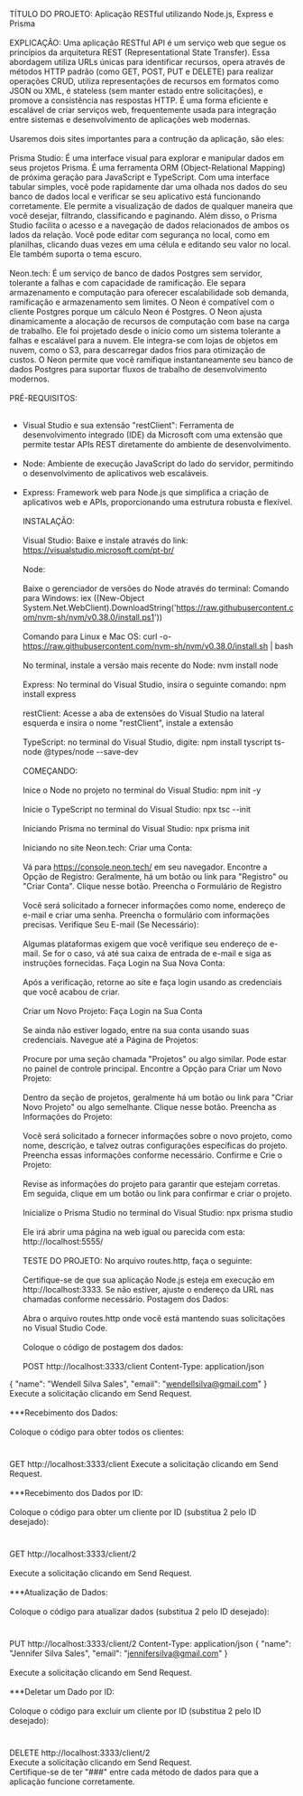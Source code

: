 TÍTULO DO PROJETO:
Aplicação RESTful utilizando Node.js, Express e Prisma
<br><br>
EXPLICAÇÃO:
Uma aplicação RESTful API é um serviço web que segue os princípios da arquitetura REST (Representational State Transfer). Essa abordagem utiliza URLs únicas para identificar recursos, opera através de métodos HTTP padrão (como GET, POST, PUT e DELETE) para realizar operações CRUD, utiliza representações de recursos em formatos como JSON ou XML, é stateless (sem manter estado entre solicitações), e promove a consistência nas respostas HTTP. É uma forma eficiente e escalável de criar serviços web, frequentemente usada para integração entre sistemas e desenvolvimento de aplicações web modernas.
<br><br>
Usaremos dois sites importantes para a contrução da aplicação, são eles:
<br><br>
Prisma Studio:
É uma interface visual para explorar e manipular dados em seus projetos Prisma. É uma ferramenta ORM (Object-Relational Mapping) de próxima geração para JavaScript e TypeScript. Com uma interface tabular simples, você pode rapidamente dar uma olhada nos dados do seu banco de dados local e verificar se seu aplicativo está funcionando corretamente. Ele permite a visualização de dados de qualquer maneira que você desejar, filtrando, classificando e paginando. Além disso, o Prisma Studio facilita o acesso e a navegação de dados relacionados de ambos os lados da relação. Você pode editar com segurança no local, como em planilhas, clicando duas vezes em uma célula e editando seu valor no local. Ele também suporta o tema escuro.
<br><br>
Neon.tech:
É um serviço de banco de dados Postgres sem servidor, tolerante a falhas e com capacidade de ramificação. Ele separa armazenamento e computação para oferecer escalabilidade sob demanda, ramificação e armazenamento sem limites. O Neon é compatível com o cliente Postgres porque um cálculo Neon é Postgres. O Neon ajusta dinamicamente a alocação de recursos de computação com base na carga de trabalho. Ele foi projetado desde o início como um sistema tolerante a falhas e escalável para a nuvem. Ele integra-se com lojas de objetos em nuvem, como o S3, para descarregar dados frios para otimização de custos. O Neon permite que você ramifique instantaneamente seu banco de dados Postgres para suportar fluxos de trabalho de desenvolvimento modernos.
<br><br>
PRÉ-REQUISITOS:
<br><br>
- Visual Studio e sua extensão "restClient":
Ferramenta de desenvolvimento integrado (IDE) da Microsoft com uma extensão que permite testar APIs REST diretamente do ambiente de desenvolvimento.
<br><br>
- Node: 
Ambiente de execução JavaScript do lado do servidor, permitindo o desenvolvimento de aplicativos web escaláveis.
<br><br>
- Express:
Framework web para Node.js que simplifica a criação de aplicativos web e APIs, proporcionando uma estrutura robusta e flexível.
<br><br>
INSTALAÇÃO:
<br><br>
Visual Studio:
Baixe e instale através do link:
https://visualstudio.microsoft.com/pt-br/
<br><br>
Node:
<br><br>
Baixe o gerenciador de versões do Node através do terminal:
Comando para Windows:
iex ((New-Object System.Net.WebClient).DownloadString('https://raw.githubusercontent.com/nvm-sh/nvm/v0.38.0/install.ps1'))
<br><br>
Comando para Linux e Mac OS:
curl -o- https://raw.githubusercontent.com/nvm-sh/nvm/v0.38.0/install.sh | bash
<br><br>
No terminal, instale a versão mais recente do Node:
nvm install node
<br><br>
Express:
No terminal do Visual Studio, insira o seguinte comando:
npm install express
<br><br>
restClient:
Acesse a aba de extensões do Visual Studio na lateral esquerda e insira o nome "restClient", instale a extensão
<br><br>
TypeScript:
no terminal do Visual Studio, digite:
npm install tyscript ts-node @types/node --save-dev
<br><br>
COMEÇANDO:
<br><br>
Inice o Node no projeto no terminal do Visual Studio:
npm init -y
<br><br>
Inicie o TypeScript no terminal do Visual Studio:
npx tsc --init
<br><br>
Iniciando Prisma no terminal do Visual Studio:
npx prisma init
<br><br>
Iniciando no site Neon.tech:
Criar uma Conta:
<br><br>
Vá para https://console.neon.tech/ em seu navegador.
Encontre a Opção de Registro:
Geralmente, há um botão ou link para "Registro" ou "Criar Conta". Clique nesse botão.
Preencha o Formulário de Registro
<br><br>
Você será solicitado a fornecer informações como nome, endereço de e-mail e criar uma senha. Preencha o formulário com informações precisas.
Verifique Seu E-mail (Se Necessário):
<br><br>
Algumas plataformas exigem que você verifique seu endereço de e-mail. Se for o caso, vá até sua caixa de entrada de e-mail e siga as instruções fornecidas.
Faça Login na Sua Nova Conta:
<br><br>
Após a verificação, retorne ao site e faça login usando as credenciais que você acabou de criar.
<br><br>
Criar um Novo Projeto:
Faça Login na Sua Conta
<br><br>
Se ainda não estiver logado, entre na sua conta usando suas credenciais.
Navegue até a Página de Projetos:
<br><br>
Procure por uma seção chamada "Projetos" ou algo similar. Pode estar no painel de controle principal.
Encontre a Opção para Criar um Novo Projeto:
<br><br>
Dentro da seção de projetos, geralmente há um botão ou link para "Criar Novo Projeto" ou algo semelhante. Clique nesse botão.
Preencha as Informações do Projeto:
<br><br>
Você será solicitado a fornecer informações sobre o novo projeto, como nome, descrição, e talvez outras configurações específicas do projeto. Preencha essas informações conforme necessário.
Confirme e Crie o Projeto:
<br><br>
Revise as informações do projeto para garantir que estejam corretas. Em seguida, clique em um botão ou link para confirmar e criar o projeto.
<br><br>
Inicialize o Prisma Studio no terminal do Visual Studio:
npx prisma studio
<br><br>
Ele irá abrir uma página na web igual ou parecida com esta:
http://localhost:5555/
<br><br>
TESTE DO PROJETO:
No arquivo routes.http, faça o seguinte:
<br><br>
Certifique-se de que sua aplicação Node.js esteja em execução em http://localhost:3333. Se não estiver, ajuste o endereço da URL nas chamadas conforme necessário.
Postagem dos Dados:
<br><br>
Abra o arquivo routes.http onde você está mantendo suas solicitações no Visual Studio Code.
<br><br>
Coloque o código de postagem dos dados:
<br><br>
POST http://localhost:3333/client
Content-Type: application/json

{
  "name": "Wendell Silva Sales",
  "email": "wendellsilva@gmail.com"
}
Execute a solicitação clicando em Send Request.
<br><br>
***Recebimento dos Dados:
<br><br>
Coloque o código para obter todos os clientes:
<br><br>
###
GET http://localhost:3333/client
Execute a solicitação clicando em Send Request.
<br><br>
***Recebimento dos Dados por ID:
<br><br>
Coloque o código para obter um cliente por ID (substitua 2 pelo ID desejado):
<br><br>
###
GET http://localhost:3333/client/2
<br><br>
Execute a solicitação clicando em Send Request.
<br><br>
***Atualização de Dados:
<br><br>
Coloque o código para atualizar dados (substitua 2 pelo ID desejado):
<br><br>
###
PUT http://localhost:3333/client/2
Content-Type: application/json
{
  "name": "Jennifer Silva Sales",
  "email": "jennifersilva@gmail.com"
}
<br><br>
Execute a solicitação clicando em Send Request.
<br><br>
***Deletar um Dado por ID:
<br><br>
Coloque o código para excluir um cliente por ID (substitua 2 pelo ID desejado):
<br><br>
###
DELETE http://localhost:3333/client/2
<br>
Execute a solicitação clicando em Send Request.
<br>
Certifique-se de ter "###" entre cada método de dados para que a aplicação funcione corretamente.
